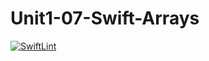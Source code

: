 # Unit1-07-Swift-Arrays
[![SwiftLint](https://github.com/ICS4UALEXDM/Unit1-07-Swift-Arrays/actions/workflows/main.yml/badge.svg)](https://github.com/ICS4UALEXDM/Unit1-07-Swift-Arrays/actions/workflows/main.yml)
